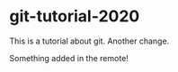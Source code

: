 # git-tutorial-2020

This is a tutorial about git.
Another change.


Something added in the remote!
